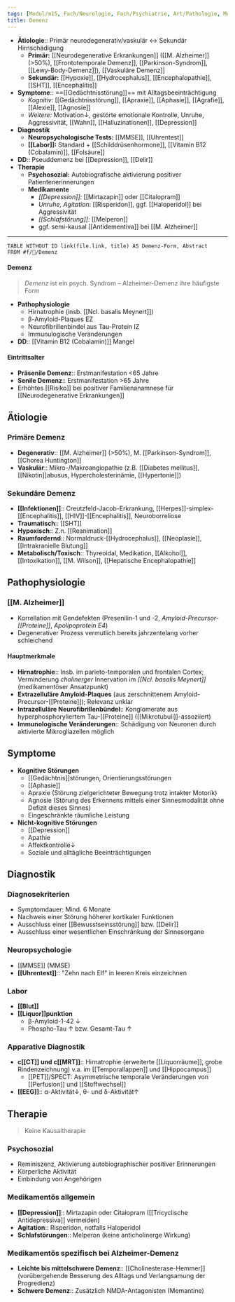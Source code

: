 ```yaml
---
tags: [Modul/m15, Fach/Neurologie, Fach/Psychiatrie, Art/Pathologie, Modul/m31, Modul/m30]
title: Demenz
---
```

- **Ätiologie**:: Primär neurodegenerativ/vaskulär ↔︎ Sekundär Hirnschädigung
	- **Primär:** [[Neurodegenerative Erkrankungen]] ([[M. Alzheimer]] (>50%), [[Frontotemporale Demenz]], [[Parkinson-Syndrom]], [[Lewy-Body-Demenz]]), [[Vaskuläre Demenz]]
	- **Sekundär:** [[Hypoxie]], [[Hydrocephalus]], [[Encephalopathie]], [[SHT]], [[Encephalitis]]
- **Symptome**:: ==[[Gedächtnisstörung]]== mit Alltagsbeeinträchtigung
	- *Kognitiv:* [[Gedächtnisstörung]], [[Apraxie]], [[Aphasie]], [[Agrafie]], [[Alexie]], [[Agnosie]]
	- *Weitere:* Motivation↓, gestörte emotionale Kontrolle, Unruhe, Aggressivität, [[Wahn]], [[Halluzinationen]], [[Depression]]
- **Diagnostik**
	- **Neuropsychologische Tests:** [[MMSE]], [[Uhrentest]]
	- **[[Labor]]:** Standard + [[Schilddrüsenhormone]], [[Vitamin B12 (Cobalamin)]], [[Folsäure]]
- **DD**:: Pseuddemenz bei [[Depression]], [[Delir]]
- **Therapie**
	- **Psychosozial:** Autobiografische aktivierung positiver Patientenerinnerungen
	- **Medikamente**
		- *[[Depression]]:* [[Mirtazapin]] oder [[Citalopram]]
		- *Unruhe, Agitation:* [[Risperidon]], ggf. [[Haloperidol]] bei Aggressivität
		- *[[Schlafstörung]]:* [[Melperon]]
		- ggf. semi-kausal [[Antidementiva]] bei [[M. Alzheimer]]
---
```dataview
TABLE WITHOUT ID link(file.link, title) AS Demenz-Form, Abstract
FROM #f/🧠/Demenz 
```


#### Demenz 
> *Demenz* ist ein psych. Syndrom – Alzheimer-Demenz ihre häufigste Form
- **Pathophysiologie**
	- Hirnatrophie (insb. [[Ncl. basalis Meynert]])
	- β-Amyloid-Plaques EZ
	- Neurofibrillenbindel aus Tau-Protein IZ
	- Immunulogische Veränderungen
- **DD**:: [[Vitamin B12 (Cobalamin)]] Mangel

#### Eintrittsalter
- **Präsenile Demenz**:: Erstmanifestation <65 Jahre
- **Senile Demenz**:: Erstmanifestation >65 Jahre
- Erhöhtes [[Risiko]] bei positiver Familienanamnese für [[Neurodegenerative Erkrankungen]]

## Ätiologie
### Primäre Demenz
- **Degenerativ**:: [[M. Alzheimer]] (>50%), M. [[Parkinson-Syndrom]], [[Chorea Huntington]]
- **Vaskulär**:: Mikro-/Makroangiopathie (z.B. [[Diabetes mellitus]], [[Nikotin]]abusus, Hypercholesterinämie, [[Hypertonie]])
### Sekundäre Demenz
 - **[[Infektionen]]**:: Creutzfeld-Jacob-Erkrankung, [[Herpes]]-simplex-[[Encephalitis]], [[HIV]]-[[Encephalitis]], Neuroborreliose
- **Traumatisch**:: [[SHT]]
- **Hypoxisch**:: Z.n. [[Reanimation]]
- **Raumfordernd**:: Normaldruck-[[Hydrocephalus]], [[Neoplasie]], [[Intrakranielle Blutung]]
- **Metabolisch/Toxisch**:: Thyreoidal, Medikation, [[Alkohol]], [[Intoxikation]], [[M. Wilson]], [[Hepatische Encephalopathie]]
## Pathophysiologie
### [[M. Alzheimer]]
- Korrellation mit Gendefekten (Presenilin-1 und -2, *Amyloid-Precursor-[[Proteine]]*, *Apolipoprotein E4*)
- Degenerativer Prozess vermutlich bereits jahrzentelang vorher schleichend
#### Hauptmerkmale
- **Hirnatrophie**:: Insb. im parieto-temporalen und frontalen Cortex; Verminderung *cholinerger* Innervation im *[[Ncl. basalis Meynert]]* (medikamentöser Ansatzpunkt)
- **Extrazelluläre Amyloid-Plaques** (aus zerschnittenem Amyloid-Precursor-[[Proteine]]); Relevanz unklar
- **Intrazelluläre Neurofibrillenbündel**:: Konglomerate aus hyperphosphoryliertem Tau-[[Proteine]] ([[Mikrotubuli]]-assoziiert)
 - **Immunologische Veränderungen**:: Schädigung von Neuronen durch aktivierte Mikrogliazellen möglich

## Symptome
- **Kognitive Störungen**
	- [[Gedächtnis]]störungen, Orientierungsstörungen
	- [[Aphasie]]
	- Apraxie (Störung zielgerichteter Bewegung trotz intakter Motorik)
	- Agnosie (Störung des Erkennens mittels einer Sinnesmodalität ohne Defizit dieses Sinnes)
	- Eingeschränkte räumliche Leistung
- **Nicht-kognitive Störungen**
	- [[Depression]]
	- Apathie
	- Affektkontrolle↓ 
	- Soziale und alltägliche Beeinträchtigungen

## Diagnostik
### Diagnosekriterien
- Symptomdauer: Mind. 6 Monate
- Nachweis einer Störung höherer kortikaler Funktionen 
- Ausschluss einer [[Bewusstseinsstörung]] bzw. [[Delir]]
- Ausschluss einer wesentlichen Einschränkung der Sinnesorgane
### Neuropsychologie
- [[MMSE]] (MMSE)
- **[[Uhrentest]]**:: "Zehn nach Elf" in leeren Kreis einzeichnen
### Labor
- **[[Blut]]**
- **[[Liquor]]punktion**
	- β-Amyloid-1-42 ↓ 
	- Phospho-Tau ↑ bzw. Gesamt-Tau ↑
### Apparative Diagnostik
- **c[[CT]] und c[[MRT]]**:: Hirnatrophie (erweiterte [[Liquorräume]], grobe Rindenzeichnung) v.a. im [[Temporallappen]] und [[Hippocampus]]
	- [[PET]]/SPECT: Asymmetrische temporale Veränderungen von [[Perfusion]] und [[Stoffwechsel]]
- **[[EEG]]**:: α-Aktivität↓, θ- und δ-Aktivität↑ 

## Therapie
> Keine Kausaltherapie
### Psychosozial
- Reminiszenz, Aktivierung autobiographischer positiver Erinnerungen
- Körperliche Aktivität
- Einbindung von Angehörigen
### Medikamentös allgemein
- **[[Depression]]**:: Mirtazapin oder Citalopram ([[Tricyclische Antidepressiva]] vermeiden)
- **Agitation**:: Risperidon, notfalls Haloperidol
- **Schlafstörungen**:: Melperon (keine anticholinerge Wirkung)
### Medikamentös spezifisch bei Alzheimer-Demenz
- **Leichte bis mittelschwere Demenz**:: [[Cholinesterase-Hemmer]] (vorübergehende Besserung des Alltags und Verlangsamung der Progredienz)
- **Schwere Demenz**:: Zusätzlich NMDA-Antagonisten (Memantine)

